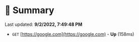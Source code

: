# 📖 Summary
Last updated: **9/2/2022, 7:49:48 PM**

- `GET` [https://google.com](https://google.com) - **Up** (158ms)
